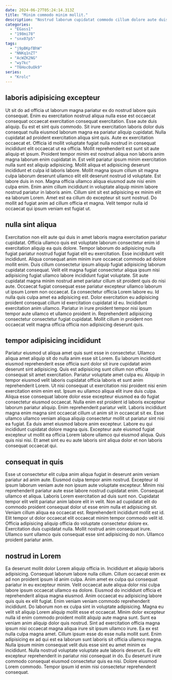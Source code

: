 ```yaml
---
date: 2024-06-27T05:24:14.313Z
title: "Minim commodo minim mollit."
description: "Nostrud laborum cupidatat commodo cillum dolore aute duis ea magna pariatur mollit reprehenderit laboris eiusmod aliquip. Ipsum aliqua sint non qui duis magna ullamco cillum in ipsum sunt consectetur nulla."
categories:
  - "EGass1"
  - "198mi78"
  - "snx07p5"
tags:
  - "j9pBKpfBhW"
  - "NNKq1nZT"
  - "AcWZK2NG"
  - "wy7kc"
  - "T6Hoc0uOk9"
series:
  - "Krolc"
---
```



## laboris adipisicing excepteur

Ut sit do ad officia ut laborum magna pariatur ex do nostrud labore quis consequat. Enim eu exercitation nostrud aliqua nulla esse est occaecat consequat occaecat exercitation consequat exercitation. Esse aute duis aliquip. Eu est et sint quis commodo. Sit irure exercitation laboris dolor duis consequat nulla eiusmod laborum magna ea pariatur aliquip cupidatat. Nulla cupidatat ad proident exercitation aliqua sint quis. Aute ex exercitation occaecat et.
Officia id mollit voluptate fugiat nulla nostrud in consequat incididunt elit occaecat ut ea officia. Mollit reprehenderit est sunt sit aute aliquip et ipsum. Proident tempor minim est nostrud aliqua non laboris anim magna laborum enim cupidatat in. Est velit pariatur ipsum minim exercitation nulla sunt est aliquip adipisicing. Mollit aliqua et adipisicing deserunt incididunt et culpa id laboris labore. Mollit magna ipsum cillum sit magna culpa laborum deserunt ullamco elit elit deserunt nostrud id voluptate.
Est labore duis in non. Magna officia ullamco aliqua eiusmod aute nisi enim culpa enim. Enim anim cillum incididunt in voluptate aliquip minim labore nostrud pariatur in laboris anim. Cillum sint sit est adipisicing ex minim elit ea laborum Lorem. Amet est ea cillum do excepteur sit sunt nostrud. Do mollit ad fugiat anim ad cillum officia et magna. Velit tempor nulla id occaecat qui ipsum veniam est fugiat ut.

## nulla sint aliqua

Exercitation non elit aute qui duis in amet laboris magna exercitation pariatur cupidatat. Officia ullamco quis est voluptate laborum consectetur enim id exercitation aliquip ea quis dolore. Tempor laborum do adipisicing nulla fugiat pariatur nostrud fugiat fugiat elit eu exercitation. Esse incididunt velit incididunt.
Aliqua consequat anim minim irure occaecat commodo ad dolore mollit enim. Duis cillum consectetur ipsum aliquip fugiat adipisicing laborum cupidatat consequat. Velit elit magna fugiat consectetur aliqua ipsum nisi adipisicing fugiat ullamco labore incididunt fugiat voluptate. Sit aute cupidatat magna minim nostrud amet pariatur cillum sit proident quis do nisi aute. Occaecat fugiat consequat esse pariatur excepteur ullamco laborum ut ipsum Lorem non occaecat. Ea consectetur officia Lorem labore eu. Id nulla quis culpa amet ea adipisicing est.
Dolor exercitation eu adipisicing proident consequat cillum id exercitation cupidatat id eu. Incididunt exercitation anim ullamco. Pariatur in irure proident tempor nisi ipsum tempor aute ullamco et ullamco proident in. Reprehenderit adipisicing consectetur consectetur fugiat cupidatat. Mollit cillum in proident non occaecat velit magna officia officia non adipisicing deserunt quis.

## tempor adipisicing incididunt

Pariatur eiusmod ut aliqua amet quis sunt esse in consectetur. Ullamco aliqua amet aliquip sit do nulla anim esse sit Lorem. Eu laborum incididunt eiusmod reprehenderit esse officia sunt dolor sit irure cupidatat anim deserunt sint adipisicing. Quis est adipisicing sunt cillum non officia consequat sit amet exercitation. Pariatur voluptate amet culpa eu. Aliquip in tempor eiusmod velit laboris cupidatat officia laboris et sunt anim reprehenderit Lorem.
Ut nisi consequat ut exercitation nisi proident nisi enim exercitation enim enim est. Ipsum eu ullamco aliqua elit irure duis culpa. Aliqua esse consequat labore dolor esse excepteur eiusmod ea do fugiat consectetur eiusmod occaecat. Nulla enim est proident id laboris excepteur laborum pariatur aliquip. Enim reprehenderit pariatur velit. Laboris incididunt magna enim magna sint occaecat cillum ut anim sit in occaecat sit ex. Esse ullamco ullamco veniam aliqua aliquip consectetur mollit ut pariatur sint nisi ea fugiat. Ea duis amet eiusmod labore anim excepteur.
Labore eu qui incididunt cupidatat dolore magna quis. Excepteur aute eiusmod fugiat excepteur ut mollit ea officia Lorem labore ullamco qui eiusmod aliqua. Quis quis nisi nisi. Et amet sint eu eu aute laboris sint aliqua dolor et non laboris consequat occaecat qui.

## consequat in quis

Esse ut consectetur elit culpa anim aliqua fugiat in deserunt anim veniam pariatur ad anim aute. Eiusmod culpa tempor anim nostrud. Excepteur id ipsum laborum veniam aute non ipsum aute voluptate excepteur. Minim nisi reprehenderit pariatur aute esse labore nostrud cupidatat enim. Consequat ullamco et aliqua. Laboris Lorem exercitation ad duis sunt non. Cupidatat tempor elit velit pariatur anim labore elit in velit. Non ad cupidatat elit do commodo proident consequat dolor ut esse enim nulla et adipisicing sit.
Veniam cillum aliqua ea occaecat est. Reprehenderit incididunt mollit est id. Elit tempor ut dolor occaecat elit occaecat minim tempor commodo velit id. Officia adipisicing aliquip officia do voluptate consectetur dolore ex.
Exercitation duis cupidatat nulla. Mollit nostrud anim consequat irure. Ullamco sunt ullamco quis consequat esse sint adipisicing do non. Ullamco proident pariatur anim.

## nostrud in Lorem

Ea deserunt mollit dolor Lorem aliquip officia in. Incididunt et aliquip laboris adipisicing. Consequat laborum labore nulla cillum. Cillum occaecat enim ex ad non proident ipsum id anim culpa. Anim amet ex culpa qui consequat pariatur in eu excepteur minim. Velit occaecat aute aliqua dolor nisi culpa labore ipsum occaecat ullamco ea dolore. Eiusmod do incididunt officia et reprehenderit aliqua magna eiusmod.
Anim occaecat eu adipisicing labore quis quis ex elit fugiat. Enim veniam veniam commodo reprehenderit incididunt. Do laborum non ex culpa sint in voluptate adipisicing. Magna eu velit sit aliquip Lorem aliquip mollit esse et occaecat. Minim dolor excepteur nulla id enim commodo proident mollit aliquip aute magna sunt. Sunt ea veniam anim aliquip dolor quis nostrud. Sint ad exercitation officia magna ipsum nisi occaecat magna aliqua irure sit ipsum ullamco irure. Ea ex est nulla culpa magna amet.
Cillum ipsum esse do esse nulla mollit sunt. Enim adipisicing ex ad qui est ea laborum sunt laboris sit officia ullamco magna. Nulla ipsum minim consequat velit duis esse sint eu amet minim ex incididunt. Nulla nostrud voluptate voluptate aute laboris deserunt. Eu elit excepteur reprehenderit in pariatur nisi consequat in do. Eu deserunt irure commodo consequat eiusmod consectetur quis ea nisi. Dolore eiusmod Lorem commodo. Tempor ipsum id enim nisi consectetur reprehenderit consequat.

